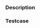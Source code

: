 <!--
  Before opening a pull request...
  * Open an Issue (if one doesn't already exist).
  * Resolve any merge conflicts indicated on this page.
  * Select the appropriate base branch: master or support/*

  See the Working with GitHub guide in docs/ for more.
-->

### Description
<!-- Describe what was changed and why below. -->



### Testcase
<!--
Add path to testcase files and any special instructions below.
If testing is not required, delete this section.
-->



<!-- Link an open Issue using the gear icon to the right! -->
